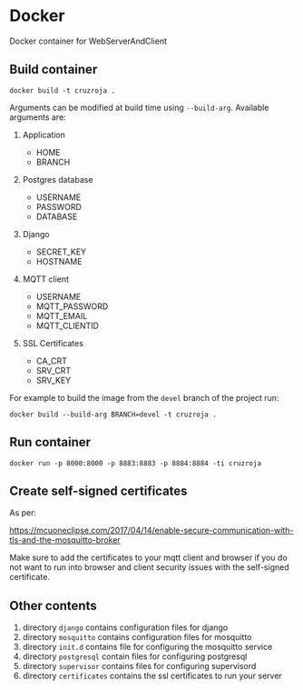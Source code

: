 # Docker

Docker container for WebServerAndClient

## Build container

    docker build -t cruzroja .

Arguments can be modified at build time using `--build-arg`. Available
arguments are:

1) Application
   - HOME
   - BRANCH

2) Postgres database
   - USERNAME
   - PASSWORD
   - DATABASE

3) Django
   - SECRET_KEY
   - HOSTNAME

4) MQTT client
   - USERNAME
   - MQTT_PASSWORD
   - MQTT_EMAIL
   - MQTT_CLIENTID

5) SSL Certificates
   - CA_CRT
   - SRV_CRT
   - SRV_KEY

For example to build the image from the `devel` branch of the project run:

    docker build --build-arg BRANCH=devel -t cruzroja .

## Run container

    docker run -p 8000:8000 -p 8883:8883 -p 8884:8884 -ti cruzroja

## Create self-signed certificates

As per:

https://mcuoneclipse.com/2017/04/14/enable-secure-communication-with-tls-and-the-mosquitto-broker

Make sure to add the certificates to your mqtt client and browser if
you do not want to run into browser and client security issues with the self-signed certificate.

## Other contents

1) directory `django` contains configuration files for django
2) directory `mosquitto` contains configuration files for mosquitto
3) directory `init.d` contains file for configuring the mosquitto service
4) directory `postgresql` contain files for configuring postgresql
5) directory `supervisor` contains files for configuring supervisord
6) directory `certificates` contains the ssl certificates to run your server
